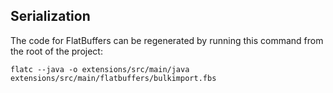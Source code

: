 ## Serialization

The code for FlatBuffers can be regenerated by running this command from the root of the project:
```
flatc --java -o extensions/src/main/java extensions/src/main/flatbuffers/bulkimport.fbs
```
